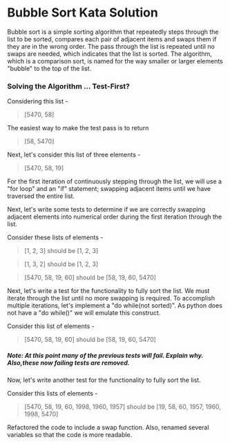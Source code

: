 # Bubble Sort Kata Solution

Bubble sort is a simple sorting algorithm that repeatedly steps through the list to be sorted, compares each pair of adjacent items and swaps them if they are in the wrong order. The pass through the list is repeated until no swaps are needed, which indicates that the list is sorted. The algorithm, which is a comparison sort, is named for the way smaller or larger elements "bubble" to the top of the list.

### Solving the Algorithm ... Test-First?
Considering this list -

> [5470, 58]

The easiest way to make the test pass is to return 
> [58, 5470]

Next, let's consider this list of three elements - 

> [5470, 58, 19]

For the first iteration of continuously stepping through the list, we will use a "for loop" and an "if" statement; swapping adjacent items until we have traversed the entire list. 

Next, let's write some tests to determine if we are correctly swapping adjacent elements into numerical order during the first iteration through the list.

Consider these lists of elements - 

> [1, 2, 3] should be [1, 2, 3]

> [1, 3, 2] should be [1, 2, 3]

> [5470, 58, 19, 60] should be [58, 19, 60, 5470]


Next, let's write a test for the functionality to fully sort the list. We must iterate through the list until no more swapping is required.
To accomplish multiple iterations, let's implement a "do while(not sorted)". As python does not have a "do while()" we will emulate this construct.

Consider this list of elements - 

> [5470, 58, 19, 60] should be [58, 19, 60, 5470]

##### Note: At this point many of the previous tests will fail. Explain why. Also,these now failing tests are removed.

Now, let's write another test for the functionality to fully sort the list.

Consider this lists of elements - 



> [5470, 58, 19, 60, 1998, 1960, 1957] should be [19, 58, 60, 1957, 1960, 1998, 5470] 


Refactored the code to include a swap function. Also, renamed several variables so that the code is more readable. 